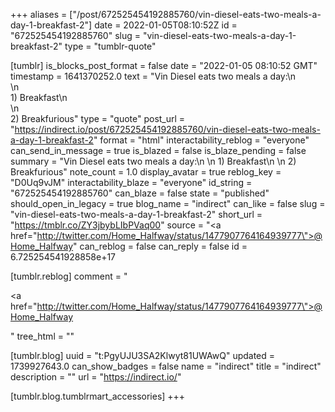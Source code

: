 +++
aliases = ["/post/672525454192885760/vin-diesel-eats-two-meals-a-day-1-breakfast-2"]
date = 2022-01-05T08:10:52Z
id = "672525454192885760"
slug = "vin-diesel-eats-two-meals-a-day-1-breakfast-2"
type = "tumblr-quote"

[tumblr]
is_blocks_post_format = false
date = "2022-01-05 08:10:52 GMT"
timestamp = 1641370252.0
text = "Vin Diesel eats two meals a day:\n<br/>\n<br/>1) Breakfast\n<br/>\n<br/>2) Breakfurious"
type = "quote"
post_url = "https://indirect.io/post/672525454192885760/vin-diesel-eats-two-meals-a-day-1-breakfast-2"
format = "html"
interactability_reblog = "everyone"
can_send_in_message = true
is_blazed = false
is_blaze_pending = false
summary = "Vin Diesel eats two meals a day:\n \n 1) Breakfast\n \n 2) Breakfurious"
note_count = 1.0
display_avatar = true
reblog_key = "D0Uq9vJM"
interactability_blaze = "everyone"
id_string = "672525454192885760"
can_blaze = false
state = "published"
should_open_in_legacy = true
blog_name = "indirect"
can_like = false
slug = "vin-diesel-eats-two-meals-a-day-1-breakfast-2"
short_url = "https://tmblr.co/ZY3jbybLIbPVaq00"
source = "<a href=\"http://twitter.com/Home_Halfway/status/1477907764164939777\">@Home_Halfway</a>"
can_reblog = false
can_reply = false
id = 6.725254541928858e+17

[tumblr.reblog]
comment = "<p><a href=\"http://twitter.com/Home_Halfway/status/1477907764164939777\">@Home_Halfway</a></p>"
tree_html = ""

[tumblr.blog]
uuid = "t:PgyUJU3SA2Klwyt81UWAwQ"
updated = 1739927643.0
can_show_badges = false
name = "indirect"
title = "indirect"
description = ""
url = "https://indirect.io/"

[tumblr.blog.tumblrmart_accessories]
+++
